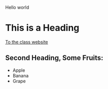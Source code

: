 Hello world
# This is a Heading
[To the class website](https://ucsd-cse15l-s23.github.io/)

## Second Heading, Some Fruits:
* Apple
* Banana
* Grape
